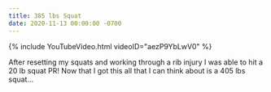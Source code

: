 ```yaml
---
title: 385 lbs Squat
date: 2020-11-13 00:00:00 -0700
---
```


{% include YouTubeVideo.html videoID="aezP9YbLwV0" %}

After resetting my squats and working through a rib injury I was able to hit a 20 lb squat PR! Now that I got this all that I can think about is a 405 lbs squat...
